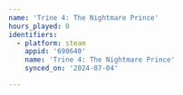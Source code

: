 ```yaml
---
name: 'Trine 4: The Nightmare Prince'
hours_played: 0
identifiers:
  - platform: steam
    appid: '690640'
    name: 'Trine 4: The Nightmare Prince'
    synced_on: '2024-07-04'

---
```

